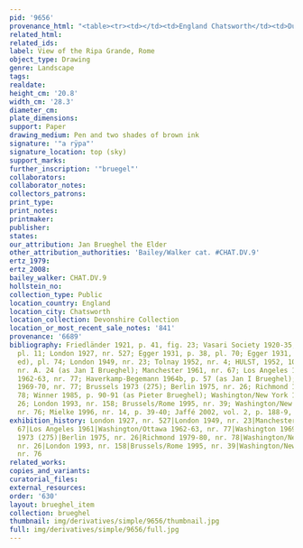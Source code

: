 ```yaml
---
pid: '9656'
provenance_html: "<table><tr><td></td><td>England Chatsworth</td><td>Dukes of Devonshire</td></tr></table>"
related_html: 
related_ids: 
label: View of the Ripa Grande, Rome
object_type: Drawing
genre: Landscape
tags: 
realdate: 
height_cm: '20.8'
width_cm: '28.3'
diameter_cm: 
plate_dimensions: 
support: Paper
drawing_medium: Pen and two shades of brown ink
signature: '"a rÿpa"'
signature_location: top (sky)
support_marks: 
further_inscription: '"bruegel"'
collaborators: 
collaborator_notes: 
collectors_patrons: 
print_type: 
print_notes: 
printmaker: 
publisher: 
states: 
our_attribution: Jan Brueghel the Elder
other_attribution_authorities: 'Bailey/Walker cat. #CHAT.DV.9'
ertz_1979: 
ertz_2008: 
bailey_walker: CHAT.DV.9
hollstein_no: 
collection_type: Public
location_country: England
location_city: Chatsworth
location_collection: Devonshire Collection
location_or_most_recent_sale_notes: '841'
provenance: '6689'
bibliography: Friedländer 1921, p. 41, fig. 23; Vasari Society 1920-35, vol. 6 (1925),
  pl. 11; London 1927, nr. 527; Egger 1931, p. 38, pl. 70; Egger 1931, vol. 1 (2nd
  ed), pl. 74; London 1949, nr. 23; Tolnay 1952, nr. 4; HULST, 1952, 103; Münz 1961,
  nr. A. 24 (as Jan I Brueghel); Manchester 1961, nr. 67; Los Angeles 1961; Washington/Ottawa
  1962-63, nr. 77; Haverkamp-Begemann 1964b, p. 57 (as Jan I Brueghel); Washington
  1969-70, nr. 77; Brussels 1973 (275); Berlin 1975, nr. 26; Richmond 1979-80, nr.
  78; Winner 1985, p. 90-91 (as Pieter Brueghel); Washington/New York 1986-87, nr.
  26; London 1993, nr. 158; Brussels/Rome 1995, nr. 39; Washington/New York 1995-96,
  nr. 76; Mielke 1996, nr. 14, p. 39-40; Jaffé 2002, vol. 2, p. 188-9, nr. 1178
exhibition_history: London 1927, nr. 527|London 1949, nr. 23|Manchester 1961, nr.
  67|Los Angeles 1961|Washington/Ottawa 1962-63, nr. 77|Washington 1969-70, nr. 77|BRUSSELS
  1973 (275)|Berlin 1975, nr. 26|Richmond 1979-80, nr. 78|Washington/New York 1986-87,
  nr. 26|London 1993, nr. 158|Brussels/Rome 1995, nr. 39|Washington/New York 1995-96,
  nr. 76
related_works: 
copies_and_variants: 
curatorial_files: 
external_resources: 
order: '630'
layout: brueghel_item
collection: brueghel
thumbnail: img/derivatives/simple/9656/thumbnail.jpg
full: img/derivatives/simple/9656/full.jpg
---
```

